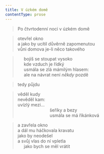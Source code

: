 ```yaml
---
title: V úzkém domě
contentType: prose
---
```


> Po čtvrtodenní noci v úzkém domě

  

> otevřel okno  
> a jako by ucítil důvěrně zapomenutou  
> vůni domova je-li něco takového

  

>      bojíš se stoupat vysoko  
>      kde vzduch je řídký  
>      usmála se zlá mámilým hlasem:  
>      ale na návrat není _někdy_ pozdě

  

> tedy půjdu

  

> věděl kudy  
> nevěděl kam:  
> uvízlý mezi…  
>                           šeříky a bezy  
>                           usmála se má říkánková

  

> a zavřela okno  
> a dál mu háčkovala kravatu  
> jako by neodešel  
> a svůj vlas do ní vpletla  
>      jako bych se měl vrátit
